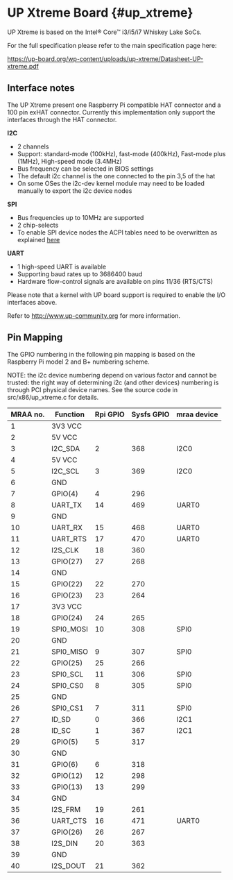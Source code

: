 UP Xtreme  Board   {#up_xtreme}
================================
UP Xtreme is based on the Intel&reg; Core&trade; i3/i5/i7 Whiskey Lake SoCs.

For the full specification please refer to the main specification page here:

https://up-board.org/wp-content/uploads/up-xtreme/Datasheet-UP-xtreme.pdf

Interface notes
-----------------------
The UP Xtreme present one Raspberry Pi compatible HAT connector and a  100 pin exHAT connector. Currently this implementation only support the interfaces through the HAT connector.

**I2C**
 - 2 channels
 - Support: standard-mode (100kHz), fast-mode (400kHz), Fast-mode plus (1MHz), High-speed mode (3.4MHz)
 - Bus frequency can be selected in BIOS settings
 - The default i2c channel is the one connected to the pin 3,5 of the hat
 - On some OSes the i2c-dev kernel module may need to be loaded manually to export the i2c device nodes

**SPI**
 - Bus frequencies up to 10MHz are supported
 - 2 chip-selects
 - To enable SPI device nodes the ACPI tables need to be overwritten as explained [here](https://wiki.up-community.org/Pinout_UP2#SPI_Ports)

**UART**
 - 1 high-speed UART is available
 - Supporting baud rates up to 3686400 baud
 - Hardware flow-control signals are available on pins 11/36 (RTS/CTS)

Please note that a kernel with UP board support is required to enable the I/O
interfaces above.

Refer to http://www.up-community.org for more information.

Pin Mapping
--------------------
The GPIO numbering in the following pin mapping is based on the Raspberry Pi
model 2 and B+ numbering scheme.

NOTE: the i2c device numbering depend on various factor and cannot be trusted:
the right way of determining i2c (and other devices) numbering is through PCI
physical device names. See the source code in src/x86/up_xtreme.c for details.

| MRAA no. | Function     | Rpi GPIO   | Sysfs GPIO | mraa device     |
|----------|--------------|------------|------------|-----------------|
| 1        | 3V3 VCC      |            |            |                 |
| 2        | 5V VCC       |            |            |                 |
| 3        | I2C_SDA      | 2          | 368        | I2C0            |
| 4        | 5V VCC       |            |            |                 |
| 5        | I2C_SCL      | 3          | 369        | I2C0            |
| 6        | GND          |            |            |                 |
| 7        | GPIO(4)      | 4          | 296        |                 |
| 8        | UART_TX      | 14         | 469        | UART0           |
| 9        | GND          |            |            |                 |
| 10       | UART_RX      | 15         | 468        | UART0           |
| 11       | UART_RTS     | 17         | 470        | UART0           |
| 12       | I2S_CLK      | 18         | 360        |                 |
| 13       | GPIO(27)     | 27         | 268        |                 |
| 14       | GND          |            |            |                 |
| 15       | GPIO(22)     | 22         | 270        |                 |
| 16       | GPIO(23)     | 23         | 264        |                 |
| 17       | 3V3 VCC      |            |            |                 |
| 18       | GPIO(24)     | 24         | 265        |                 |
| 19       | SPI0_MOSI    | 10         | 308        | SPI0            |
| 20       | GND          |            |            |                 |
| 21       | SPI0_MISO    | 9          | 307        | SPI0            |
| 22       | GPIO(25)     | 25         | 266        |                 |
| 23       | SPI0_SCL     | 11         | 306        | SPI0            |
| 24       | SPI0_CS0     | 8          | 305        | SPI0            |
| 25       | GND          |            |            |                 |
| 26       | SPI0_CS1     | 7          | 311        | SPI0            |
| 27       | ID_SD        | 0          | 366        | I2C1            |
| 28       | ID_SC        | 1          | 367        | I2C1            |
| 29       | GPIO(5)      | 5          | 317        |                 |
| 30       | GND          |            |            |                 |
| 31       | GPIO(6)      | 6          | 318        |                 |
| 32       | GPIO(12)     | 12         | 298        |                 |
| 33       | GPIO(13)     | 13         | 299        |                 |
| 34       | GND          |            |            |                 |
| 35       | I2S_FRM      | 19         | 261        |                 |
| 36       | UART_CTS     | 16         | 471        | UART0           |
| 37       | GPIO(26)     | 26         | 267        |                 |
| 38       | I2S_DIN      | 20         | 363        |                 |
| 39       | GND          |            |            |                 |
| 40       | I2S_DOUT     | 21         | 362        |                 |

